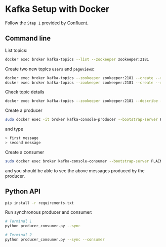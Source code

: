 # Kafka Setup with Docker

Follow the `Step 1` provided by [Confluent](https://docs.confluent.io/platform/current/quickstart/ce-docker-quickstart.html).

## Command line

List topics:
```sh
docker exec broker kafka-topics --list --zookeeper zookeeper:2181
```

Create two new topics `users` and `pageviews`:
```sh
docker exec broker kafka-topics --zookeeper zookeeper:2181 --create --replication-factor 1 --partitions 2 --topic users
docker exec broker kafka-topics --zookeeper zookeeper:2181 --create --replication-factor 1 --partitions 2 --topic pageviews
```

Check topic details
```sh
docker exec broker kafka-topics --zookeeper zookeeper:2181 --describe --topic users,pageviews
```

Create a producer
```sh
sudo docker exec -it broker kafka-console-producer --bootstrap-server PLAINTEXT://localhost:29092 --topic users
```
and type
```sh
> first message
> second message
```

Create a consumer
```sh
sudo docker exec broker kafka-console-consumer --bootstrap-server PLAINTEXT://localhost:29092 --topic users
```
and you should be able to see the above messages produced by the producer.

## Python API

```sh
pip install -r requirements.txt
```

Run synchronous producer and consumer:
```sh
# Terminal 1
python producer_consumer.py --sync
```
```sh
# Terminal 2
python producer_consumer.py --sync --consumer
```